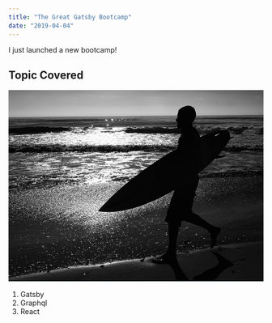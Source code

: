 ```yaml
---
title: "The Great Gatsby Bootcamp"
date: "2019-04-04"
---
```


I just launched a new bootcamp!

## Topic Covered

![Grass](./gatsbyPost/6.jpg)

1. Gatsby
2. Graphql
3. React
